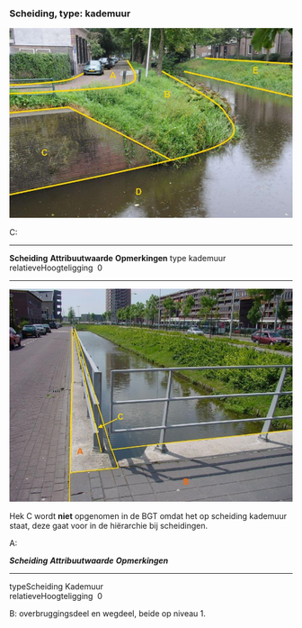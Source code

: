 <div>

### Scheiding, type: kademuur

![](media/image91.jpg)

C:

  ------------------------ --------------------- -----------------
  **Scheiding**            **Attribuutwaarde**   **Opmerkingen**
  type                     kademuur               
  relatieveHoogteligging    0                     
  ------------------------ --------------------- -----------------

![kademuur2.jpg](media/image92.jpg)

Hek C wordt **niet** opgenomen in de BGT omdat het op scheiding kademuur
staat, deze gaat voor in de hiërarchie bij scheidingen.

A:

  ***Scheiding***          ***Attribuutwaarde***   ***Opmerkingen***
  ------------------------ ----------------------- -------------------
  typeScheiding            Kademuur                
  relatieveHoogteligging    0                      

B: overbruggingsdeel en wegdeel, beide op niveau 1.

</div>
